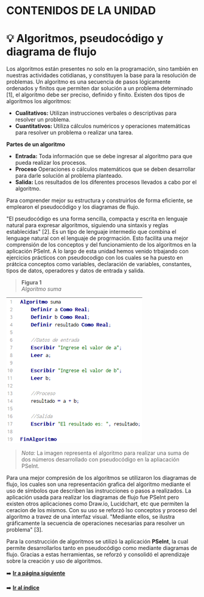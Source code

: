 # CONTENIDOS DE LA UNIDAD
# 💡 Algoritmos, pseudocódigo y diagrama de flujo 
Los algoritmos están presentes no solo en la programación, sino también en nuestras actividades cotidianas, 
y constituyen la base para la resolución de problemas. Un algoritmo es una secuencia de pasos lógicamente ordenados 
y finitos que permiten dar solución a un problema determinado [1], el algoritmo debe ser preciso, definido y finito. Existen dos tipos de algoritmos los algoritmos:
* **Cualitativos:**  Utilizan instrucciones verbales o descriptivas para resolver un problema. 
* **Cuantitativos:**  Utiliza cálculos numéricos y operaciones matemáticas para resolver un problema o realizar una tarea.

**Partes de un algoritmo**
* **Entrada:**  Toda información que se debe ingresar al algoritmo para que pueda realizar los procesos. 
* **Proceso**  Operaciones o cálculos matemáticos que se deben desarrollar para darle solución al problema planteado.
* **Salida:**  Los resultados de los diferentes procesos llevados a cabo por el algoritmo.


Para comprender mejor su estructura y construirlos 
de forma eficiente, se emplearon el pseudocódigo y los diagramas de flujo. <br>

"El pseudocódigo es una forma sencilla, compacta y escrita en lenguaje natural para expresar algoritmos, siguiendo una
sintaxis y reglas establecidas" [2]. Es un tipo de lenguaje intermedio que combina el lenguage natural con el lenguaje de progrmación. Esto facilita una mejor comprensión de los conceptos y del funcionamiento de los 
algoritmos en la aplicación PSeInt. A lo largo de esta unidad hemos venido trbajando con ejercicios prácticos con pseudocodigo con los cuales se ha puesto en prátcica conceptos como variables, declaración de variables, constantes, tipos de datos, operadores y datos de  entrada y salida.

> **Figura 1** <br>
*Algoritmo suma*


![Algoritmo Suma](/img/suma.png) <br>

> *Nota:* La imagen representa el algoritmo para realizar una suma de dos números desarrollado con pseudocódigo en la apliacación PSeInt.

Para una mejor compresión de los algoritmos se utilizaron los diagramas de flujo, los cuales son una representación grafica del algoritmo mediante el uso de símbolos que describen las instrucciones o pasos a realizados. La aplicación usada para realizar los diagramas de flujo fue PSeInt pero existen otros aplicaciones como Draw.io, Lucidchart, etc que permiten la ceracion de los mismos. Con su uso se reforzó lso conceptos y proceso del algoritmo a travez de una interfaz visual.
"Mediante ellos, se ilustra gráficamente la secuencia de operaciones necesarias para resolver un problema" [3]. <br>

Para la construcción de algoritmos se utilizó la aplicación **PSeInt**, la cual permite desarrollarlos tanto en pseudocódigo
como mediante diagramas de flujo. Gracias a estas herramientas, se reforzó y consolidó el aprendizaje sobre la creación
y uso de algoritmos. <br>

➡️ [**Ir a página siguiente**](/unidad1/contenidosUnidad/programacionBloques.md)

➡️ [**Ir al índice**](/index.md)
